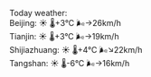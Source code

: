 Today weather:  
Beijing: ☀️ 🌡️+3°C 🌬️→26km/h  
Tianjin: ☀️ 🌡️+3°C 🌬️→19km/h  
Shijiazhuang: ☀️ 🌡️+4°C 🌬️↘22km/h  
Tangshan: ☀️ 🌡️-6°C 🌬️→16km/h  
